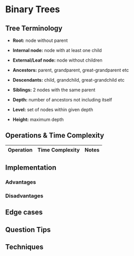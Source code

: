 # Binary Trees
## Tree Terminology
- **Root:** node without parent
- **Internal node:** node with at least one child
- **External/Leaf node:** node without children

- **Ancestors:** parent, grandparent, great-grandparent etc
- **Descendants:** child, grandchild, great-grandchild etc
- **Siblings:** 2 nodes with the same parent

- **Depth:** number of ancestors not including itself
- **Level:** set of nodes within given depth
- **Height:** maximum depth

## Operations & Time Complexity

| Operation | Time Complexity | Notes |
| ----------|-----------------|-------| 

## Implementation

### Advantages

### Disadvantages

## Edge cases

## Question Tips

## Techniques
